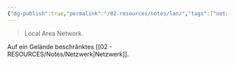 ```yaml
---
{"dg-publish":true,"permalink":"/02-resources/notes/lan/","tags":["netzwerk"],"noteIcon":"","updated":"2024-07-10T14:57:43.000+02:00"}
---
```


> Local Area Network.

Auf ein Gelände beschränktes [[02 - RESOURCES/Notes/Netzwerk\|Netzwerk]].